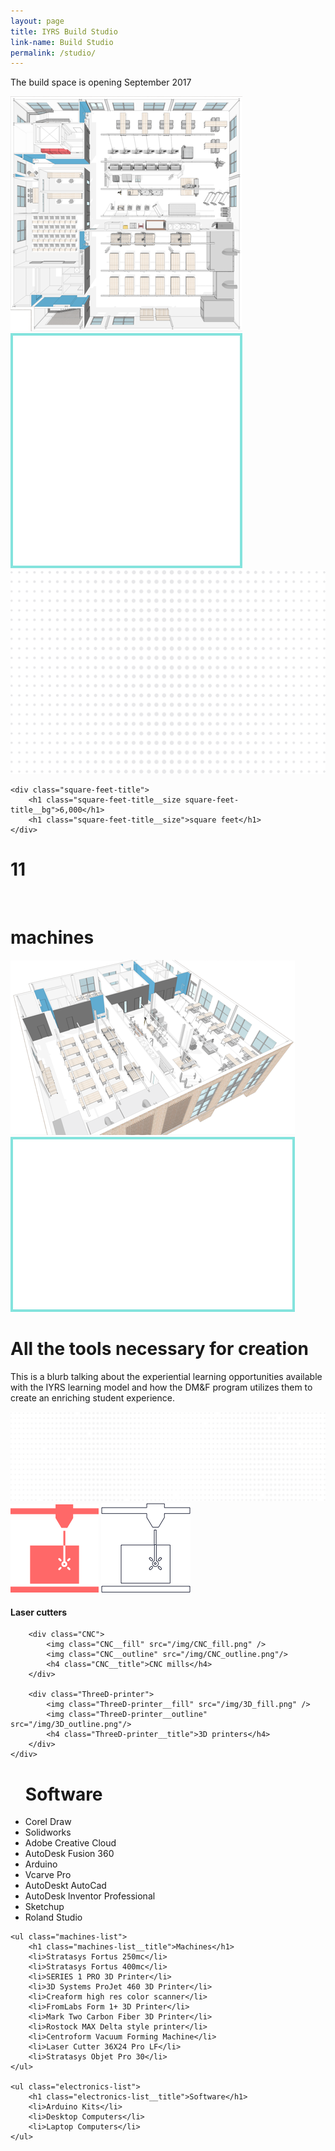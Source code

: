 ```yaml
---
layout: page
title: IYRS Build Studio
link-name: Build Studio
permalink: /studio/
---
```


<div class="grid-container square-feet-section">
	<p class="build-space-opening-date">
		The build space is opening September 2017
	</p>
	<img class="machines-img" src="/img/11_machines.png" />
	<img class="machines-rectangle" src="/img/Rectangle.png"/>
	<img class="dot-bg" src="/img/dot-bg.png" />
	
	<div class="square-feet-title">
		<h1 class="square-feet-title__size square-feet-title__bg">6,000</h1>
		<h1 class="square-feet-title__size">square feet</h1>
	</div>
</div>

<div class="grid-container machines-section">
	<h1 class="machines-title">11</h1><br>
	<h1 class="machines-title">machines</h1>
	<img class="square-feet-img" src="/img/6000_square_feet.png"/>
	<img class="square-feet-rectangle" src="/img/Rectangle1.png"/>
</div>

<div class="grid-container tools-for-creation">
	<h1 class="tools-for-creation__title">
		All the tools necessary for creation
	</h1>
	<p>
		 This is a blurb talking about the experiential
		 learning opportunities available with the IYRS 
		 learning model and how the DM&F program utilizes 
		 them to create an enriching student experience.
	</p>
</div>

<div class="grid-container machine-options-section">
	<img class="large_dot_bg" src="/img/large_dot_bg.png">
	<div class="grid-container">
		<div class="laser-cutter">
			<img class="laser-cutter__fill" src="/img/laser_fill.png" />
			<img class="laser-cutter__outline" src="/img/laser_outline.png"/>
			<h4 class="laser-cutter__title">Laser cutters</h4>
		</div>

		<div class="CNC">
			<img class="CNC__fill" src="/img/CNC_fill.png" />
			<img class="CNC__outline" src="/img/CNC_outline.png"/>
			<h4 class="CNC__title">CNC mills</h4>
		</div>

		<div class="ThreeD-printer">
			<img class="ThreeD-printer__fill" src="/img/3D_fill.png" />
			<img class="ThreeD-printer__outline" src="/img/3D_outline.png"/>
			<h4 class="ThreeD-printer__title">3D printers</h4>
		</div>
	</div>
</div>

<div class="grid-container">
	<ul class="software-list">
		<h1 class="software-list__title">Software</h1>
		<li>Corel Draw</li>
		<li>Solidworks</li>
		<li>Adobe Creative Cloud</li>
		<li>AutoDesk Fusion 360</li>
		<li>Arduino</li>
		<li>Vcarve Pro</li>
		<li>AutoDeskt AutoCad</li>
		<li>AutoDesk Inventor Professional</li>
		<li>Sketchup</li>
		<li>Roland Studio</li>
	</ul>

	<ul class="machines-list">
		<h1 class="machines-list__title">Machines</h1>
		<li>Stratasys Fortus 250mc</li>
		<li>Stratasys Fortus 400mc</li>
		<li>SERIES 1 PRO 3D Printer</li>
		<li>3D Systems ProJet 460 3D Printer</li>
		<li>Creaform high res color scanner</li>
		<li>FromLabs Form 1+ 3D Printer</li>
		<li>Mark Two Carbon Fiber 3D Printer</li>
		<li>Rostock MAX Delta style printer</li>
		<li>Centroform Vacuum Forming Machine</li>
		<li>Laser Cutter 36X24 Pro LF</li>
		<li>Stratasys Objet Pro 30</li>
	</ul>

	<ul class="electronics-list">
		<h1 class="electronics-list__title">Software</h1>
		<li>Arduino Kits</li>
		<li>Desktop Computers</li>
		<li>Laptop Computers</li>
	</ul>
</div>
